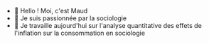 - 👋 Hello ! Moi, c'est Maud
- 👀 Je suis passionnée par la sociologie 
- 🌱 Je travaille aujourd'hui sur l'analyse quantitative des effets de l'inflation sur la consommation en sociologie 
